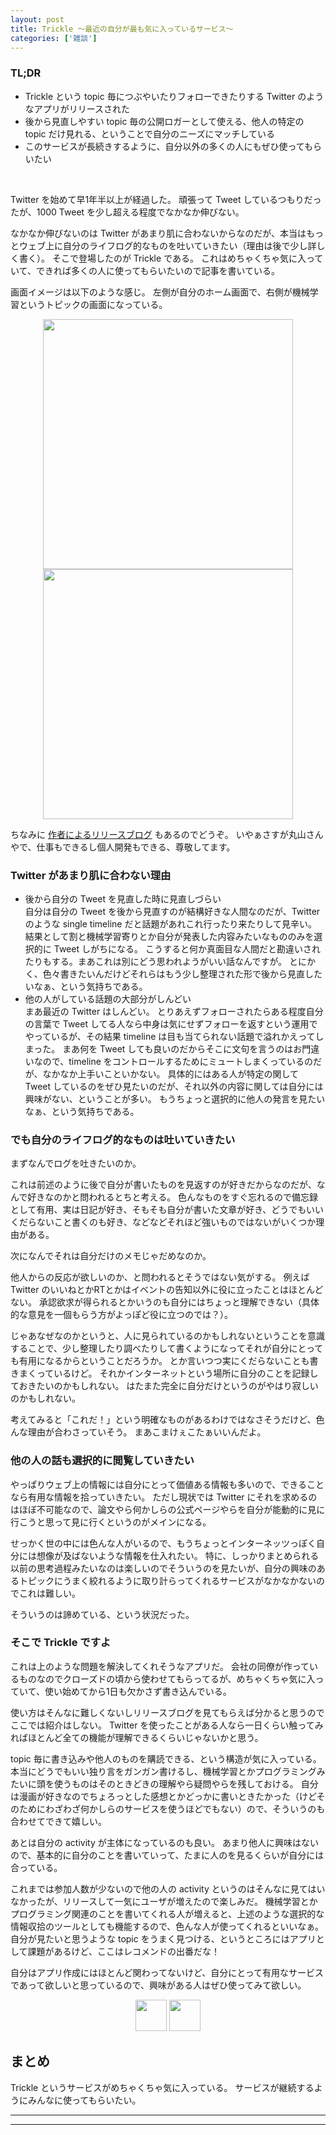 ```yaml
---
layout: post
title: Trickle 〜最近の自分が最も気に入っているサービス〜
categories: ['雑談']
---
```


### TL;DR
- Trickle という topic 毎につぶやいたりフォローできたりする Twitter のようなアプリがリリースされた
- 後から見直しやすい topic 毎の公開ロガーとして使える、他人の特定の topic だけ見れる、ということで自分のニーズにマッチしている
- このサービスが長続きするように、自分以外の多くの人にもぜひ使ってもらいたい
<br>

<script type="text/javascript" src="https://cdn.mathjax.org/mathjax/latest/MathJax.js?config=TeX-AMS-MML_HTMLorMML"></script>

Twitter を始めて早1年半以上が経過した。
頑張って Tweet しているつもりだったが、1000 Tweet を少し超える程度でなかなか伸びない。

なかなか伸びないのは Twitter があまり肌に合わないからなのだが、本当はもっとウェブ上に自分のライフログ的なものを吐いていきたい（理由は後で少し詳しく書く）。
そこで登場したのが Trickle である。
これはめちゃくちゃ気に入っていて、できれば多くの人に使ってもらいたいので記事を書いている。

画面イメージは以下のような感じ。
左側が自分のホーム画面で、右側が機械学習というトピックの画面になっている。

<div align="center">
<img src="https://i.imgur.com/LobiFWP.jpg" width="400">
<img src="https://i.imgur.com/rqaq26c.jpg" width="400">
</div>

ちなみに [作者によるリリースブログ](http://blog.h13i32maru.jp/entry/2018/11/12/092904) もあるのでどうぞ。
いやぁさすが丸山さんやで、仕事もできるし個人開発もできる、尊敬してます。


### Twitter があまり肌に合わない理由
- 後から自分の Tweet を見直した時に見直しづらい  
  自分は自分の Tweet を後から見直すのが結構好きな人間なのだが、Twitter のような single timeline だと話題があれこれ行ったり来たりして見辛い。
  結果として割と機械学習寄りとか自分が発表した内容みたいなもののみを選択的に Tweet しがちになる。
  こうすると何か真面目な人間だと勘違いされたりもする。まあこれは別にどう思われようがいい話なんですが。
  とにかく、色々書きたいんだけどそれらはもう少し整理された形で後から見直したいなぁ、という気持ちである。
- 他の人がしている話題の大部分がしんどい  
  まあ最近の Twitter はしんどい。
  とりあえずフォローされたらある程度自分の言葉で Tweet してる人なら中身は気にせずフォローを返すという運用でやっているが、その結果 timeline は目も当てられない話題で溢れかえってしまった。
  まあ何を Tweet しても良いのだからそこに文句を言うのはお門違いなので、timeline をコントロールするためにミュートしまくっているのだが、なかなか上手いこといかない。
  具体的にはある人が特定の関して Tweet しているのをぜひ見たいのだが、それ以外の内容に関しては自分には興味がない、ということが多い。
  もうちょっと選択的に他人の発言を見たいなぁ、という気持ちである。

### でも自分のライフログ的なものは吐いていきたい
まずなんでログを吐きたいのか。

これは前述のように後で自分が書いたものを見返すのが好きだからなのだが、なんで好きなのかと問われるとちと考える。
色んなものをすぐ忘れるので備忘録として有用、実は日記が好き、そもそも自分が書いた文章が好き、どうでもいいくだらないこと書くのも好き、などなどそれほど強いものではないがいくつか理由がある。

次になんでそれは自分だけのメモじゃだめなのか。

他人からの反応が欲しいのか、と問われるとそうではない気がする。
例えば Twitter のいいねとかRTとかはイベントの告知以外に役に立ったことはほとんどない。
承認欲求が得られるとかいうのも自分にはちょっと理解できない（具体的な意見を一個もらう方がよっぽど役に立つのでは？）。

じゃあなぜなのかというと、人に見られているのかもしれないということを意識することで、少し整理したり調べたりして書くようになってそれが自分にとっても有用になるからということだろうか。
とか言いつつ実にくだらないことも書きまくっているけど。
それかインターネットという場所に自分のことを記録しておきたいのかもしれない。
はたまた完全に自分だけというのがやはり寂しいのかもしれない。

考えてみると「これだ！」という明確なものがあるわけではなさそうだけど、色んな理由が合わさっていそう。
まあこまけぇこたぁいいんだよ。


### 他の人の話も選択的に閲覧していきたい
やっぱりウェブ上の情報には自分にとって価値ある情報も多いので、できることなら有用な情報を拾っていきたい。
ただし現状では Twitter にそれを求めるのはほぼ不可能なので、論文やら何かしらの公式ページやらを自分が能動的に見に行こうと思って見に行くというのがメインになる。

せっかく世の中には色んな人がいるので、もうちょっとインターネッツっぽく自分には想像が及ばないような情報を仕入れたい。
特に、しっかりまとめられる以前の思考過程みたいなのは楽しいのでそういうのを見たいが、自分の興味のあるトピックにうまく絞れるように取り計らってくれるサービスがなかなかないのでこれは難しい。

そういうのは諦めている、という状況だった。

### そこで Trickle ですよ
これは上のような問題を解決してくれそうなアプリだ。
会社の同僚が作っているものなのでクローズドの頃から使わせてもらってるが、めちゃくちゃ気に入っていて、使い始めてから1日も欠かさず書き込んでいる。

使い方はそんなに難しくないしリリースブログを見てもらえば分かると思うのでここでは紹介はしない。
Twitter を使ったことがある人なら一日くらい触ってみればほとんど全ての機能が理解できるくらいじゃないかと思う。

topic 毎に書き込みや他人のものを購読できる、という構造が気に入っている。
本当にどうでもいい独り言をガンガン書けるし、機械学習とかプログラミングみたいに頭を使うものはそのときどきの理解やら疑問やらを残しておける。
自分は漫画が好きなのでちょろっとした感想とかどっかに書いときたかった（けどそのためにわざわざ何かしらのサービスを使うほどでもない）ので、そういうのも合わせてできて嬉しい。

あとは自分の activity が主体になっているのも良い。
あまり他人に興味はないので、基本的に自分のことを書いていって、たまに人のを見るくらいが自分には合っている。

これまでは参加人数が少ないので他の人の activity というのはそんなに見てはいなかったが、リリースして一気にユーザが増えたので楽しみだ。
機械学習とかプログラミング関連のことを書いてくれる人が増えると、上述のような選択的な情報収拾のツールとしても機能するので、色んな人が使ってくれるといいなぁ。
自分が見たいと思うような topic をうまく見つける、というところにはアプリとして課題があるけど、ここはレコメンドの出番だな！

自分はアプリ作成にはほとんど関わってないけど、自分にとって有用なサービスであって欲しいと思っているので、興味がある人はぜひ使ってみて欲しい。

<div align="center">
<p><a href="https://itunes.apple.com/us/app/trickle-favorite-activities/id1441204205?mt=8"><img src="https://trickleapp.me/image/app-store.png" style="height: 50px;"></a> <a href="https://play.google.com/store/apps/details?id=jp.h13i32maru.trickle"><img src="https://trickleapp.me/image/google-play.png" style="height: 50px"></a></p>
</div>

## まとめ
Trickle というサービスがめちゃくちゃ気に入っている。
サービスが継続するようにみんなに使ってもらいたい。

---
---
<br>
